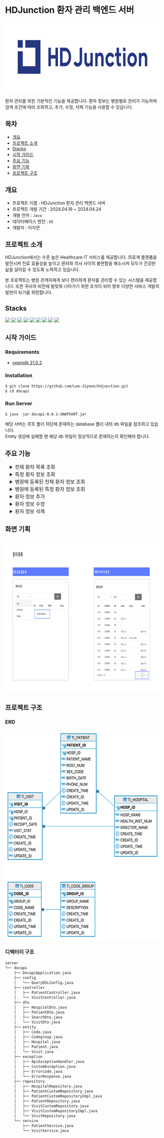 # HDJunction 환자 관리 백엔드 서버
<p align="center">
<img src="img/hdjunction_logo.png" width="700" height="230">
</p>

환자 관리를 위한 기본적인 기능을 제공합니다.
환자 정보는 병원별로 관리가 가능하며 검색 조건에 따라 조회하고, 추가, 수정, 삭제 기능을 사용할 수 있습니다.

## 목차
* [개요](#개요)
* [프로젝트 소개](#프로젝트-소개)
* [Stacks](#stacks)
* [시작 가이드](#시작-가이드)
* [주요 기능](#주요-기능)
* [화면 기획](#화면-기획)
* [프로젝트 구조](#프로젝트-구조)

## 개요
* 프로젝트 이름 : HDJunction 환자 관리 백엔드 서버
* 프로젝트 개발 기간 : 2024.04.19 ~ 2024.04.24
* 개발 언어 : `Java`
* 데이터베이스 엔진 : `H2`
* 개발자 : 이지연

## 프로젝트 소개
HDJunction에서는 수준 높은 Healthcare IT 서비스를 제공합니다.
의료계 플랫폼을 발전시켜 진료 효율성을 높이고 환자와 의사 사이의 불편함을 해소시켜 모두가 건강한 삶을 살아갈 수 있도록 노력하고 있습니다.

본 프로젝트는 병원 관계자에게 보다 편리하게 환자를 관리할 수 있는 시스템을 제공합니다.
또한 귀사의 비전에 발맞춰 나아가기 위한 초석이 되어 향후 다양한 서비스 개발의 발판이 되기를 희망합니다.

## Stacks
<div> 
<img src="https://img.shields.io/badge/Java-007396?style=flat-square&logo=Java&logoColor=white">
<img src="https://img.shields.io/badge/springboot-6DB33F?style=flat-square&logo=springboot&logoColor=white"/>
<img src="https://img.shields.io/badge/Gradle-02303A?style=flat-square&logo=Gradle&logoColor=white"/>
<img src="https://img.shields.io/badge/apachetomcat-F8DC75?style=flat-square&logo=apachetomcat&logoColor=black"/>
<img src="https://img.shields.io/badge/H2database-0000FF?style=flat-square&logo=H2database&logoColor=white">
<img src="https://img.shields.io/badge/JPA-D5AF7C?style=flat-square&logo=JPA&logoColor=white">
<img src="https://img.shields.io/badge/Querydsl-0099FF?style=flat-square&logo=Querydsl&logoColor=white">
<img src="https://img.shields.io/badge/intellijidea-000000?style=flat-square&logo=intellijidea&logoColor=white"/>
<img src="https://img.shields.io/badge/github-181717?style=flat-square&logo=github&logoColor=white"/>
</div>

## 시작 가이드
### Requirements
* [openjdk 21.0.2](https://jdk.java.net/21/)

### Installation
```
$ git clone https://github.com/Lee-Jiyeon/hdjunction.git
$ cd docapi
```

### Run Server
```
$ java -jar docapi-0.0.1-SNAPSHOT.jar
```
해당 서버는 루트 폴더 하단에 존재하는 database 폴더 내의 db 파일을 참조하고 있습니다.  
Entity 생성에 실패할 땐 해당 db 파일이 정상적으로 존재하는지 확인해야 합니다.

## 주요 기능
<details style="margin-left:15px; font-size:16px">
<summary>전체 환자 목록 조회</summary>

> 전체 환자 목록을 조회합니다. 방문 정보를 포함하지 않습니다.

* **URL**

  `/api/v1/patient`

* **Method**

  `GET`

* **Response : `객체 리스트`**

  |  이름   |   타입   |    설명     |
  |:-----:|:------:|:---------:|
  | patientId  |  Long  |   환자 id   |
  | hospitalId  |  Long  |   병원 id   |
  | patientName  | String |   환자 이름   |
  | rgstNum  | String | 환자 등록 번호  |
  | sexCode  | String |   환자 성별   |
  | birthDate  | String |  환자 생년월일  |
  | phoneNum  | String | 환자 핸드폰 번호 |

* **Success Response:**
    ```
    [
        {
            "patientId": 1,
            "hospitalId": 1,
            "patientName": "김철수",
            "rgstNum": "202400001",
            "sexCode": "M",
            "birthDate": "1991-12-31",
            "phoneNum": ""
        }
    ]
    ```
</details>
<details style="margin-left:15px; font-size:16px">
<summary>특정 환자 정보 조회</summary>

> 환자 id로 환자 정보를 조회합니다. 방문 정보를 포함하지 않습니다.

* **URL**

  `/api/v1/patient/{patientId}`

* **Method**

  `GET`

* **Response : `단일 객체`**

  |  이름   |   타입   |    설명     |
  |:-----:|:------:|:---------:|
  | patientId  |  Long  |   환자 id   |
  | hospitalId  |  Long  |   병원 id   |
  | patientName  | String |   환자 이름   |
  | rgstNum  | String | 환자 등록 번호  |
  | sexCode  | String |   환자 성별   |
  | birthDate  | String |  환자 생년월일  |
  | phoneNum  | String | 환자 핸드폰 번호 |

* **Success Response:**
    ```
    {
        "patientId": 1,
        "hospitalId": 1,
        "patientName": "김철수",
        "rgstNum": "202400001",
        "sexCode": "M",
        "birthDate": "1991-12-31",
        "phoneNum": ""
    }
    ```
</details>
<details style="margin-left:15px; font-size:16px">
<summary>병원에 등록된 전체 환자 정보 조회</summary>

> 병원 id로 병원에 등록된 전체 환자 정보를 조회합니다. 방문 정보를 포함합니다.

* **URL**

  `/api/v1/patient/lookup`

* **Method**

  `GET`

* **Request Header**

  |     이름     |  타입  | 필수 여부 |    설명    |
  |:----------:|:----:|:-----:|:--------:|
  | hospitalId | Long | `필수`  |    병원 id |

* **Request Parameter**

    |     이름     |   타입    | 필수 여부 | 디폴트 값 |      설명      |
    |:----------:|:-------:|:-----:|:-----:|:------------:|
    | name | String  | `선택`  |       |    검색할 이름    |
    | rgstNum | String  | `선택`  |       | 검색할 환자 등록 번호 |
    | birthDate | String  | `선택`  |       | 검색할 환자 생년월일  |
    | pageNo | Integer | `선택`  |   1   |    병원 id     |
    | pageSize | Integer | `선택`  |  10   |    병원 id     |

* **Response : `Page 객체`**
    
    [Page 객체 정보 참고](https://docs.spring.io/spring-data/commons/docs/current/api/org/springframework/data/domain/Page.html)

  |  이름   |      타입       |    설명     |
  |:-----:|:-------------:|:---------:|
  | patientId  |     Long      |   환자 id   |
  | hospitalId  |     Long      |   병원 id   |
  | patientName  |    String     |   환자 이름   |
  | rgstNum  |    String     | 환자 등록 번호  |
  | sexCode  |    String     |   환자 성별   |
  | birthDate  |    String     |  환자 생년월일  |
  | phoneNum  |    String     | 환자 핸드폰 번호 |
    | recentVisitDate |    String     | 최근 방문 일자  |

* **Success Response:**
    ```
    {
       "content": [
          {
             "patientId": 10,
             "hospitalId": 2,
             "patientName": "김갑수",
             "rgstNum": "202300001",
             "sexCode": "M",
             "birthDate": "1960-02-22",
             "phoneNum": "",
             "recentVisitDate": "2024-04-23"
          }
       ],
       "pageable": {
          "pageNumber": 0,
          "pageSize": 1,
          "sort": {
             "empty": true,
             "unsorted": true,
             "sorted": false
           },
          "offset": 0,
          "paged": true,
          "unpaged": false
       },
       "last": false,
       "totalPages": 4,
       "totalElements": 4,
       "first": true,
       "size": 1,
       "number": 0,
       "sort": {
          "empty": true,
          "unsorted": true,
          "sorted": false
       },
       "numberOfElements": 1,
       "empty": false
    }
    ```
</details>
<details style="margin-left:15px; font-size:16px">
<summary>병원에 등록된 특정 환자 정보 조회</summary>

> 병원 id와 환자 id로 병원에 등록된 특정 환자 정보를 조회합니다. 방문 정보를 포함합니다.

* **URL**

  `/api/v1/patient/lookup/{patientId}`

* **Method**

  `GET`

* **Request Header**

  |     이름     |  타입  | 필수 여부 |    설명    |
    |:----------:|:----:|:-----:|:--------:|
  | hospitalId | Long | `필수`  |    병원 id |

* **Response : `단일 객체`**

  |     이름      |       타입       |    설명     |
  |:-----------:|:--------------:|:---------:|
  |  patientId  |      Long      |   환자 id   |
  | hospitalId  |      Long      |   병원 id   |
  | patientName |     String     |   환자 이름   |
  |   rgstNum   |     String     | 환자 등록 번호  |
  |   sexCode   |     String     |   환자 성별   |
  |  birthDate  |     String     |  환자 생년월일  |
  |  phoneNum   |     String     | 환자 핸드폰 번호 |
  |  visitList  | List< Object > |   방문 기록   |

* **Success Response:**
    ```
  {
       "patientId": 10,
       "hospitalId": 2,
       "patientName": "김갑수",
       "rgstNum": "202300001",
       "sexCode": "M",
       "birthDate": "1960-02-22",
       "phoneNum": "",
       "visitList": [
           {
               "visitId": 5,
               "hospitalId": 2,
               "patientId": 10,
               "receiptDate": "2024-04-23T08:34:48.939+00:00",
               "visitStat": "1"
           }
       ]
    }
    ```
</details>
<details style="margin-left:15px; font-size:16px">
<summary>환자 정보 추가</summary>

> 신규 환자를 등록합니다. 환자 등록 번호는 서버에서 자동 생성됩니다.

* **URL**

  `/api/v1/patient`

* **Method**

  `POST`

* **Request Body**

  |  이름   |       타입       | 필수 여부 |    설명     |
  |:-----:|:--------------:|:-----:|:---------:|
  | hospitalId  |      Long      | `필수`  |   병원 id   |
  | patientName  |      String      | `필수`  |   환자 이름   |
  | sexCode  |     String     | `필수`  |   환자 성별   |
  | birthDate  |     String     | `선택`  |  환자 생년월일  |
  | phoneNum  |     String     | `선택`  | 환자 핸드폰 번호 |


* **Response : `Long`**

    생성된 환자 id

* **Success Response:**
    ```
  // 예시입니다.
  14
    ```
</details>
<details style="margin-left:15px; font-size:16px">
<summary>환자 정보 수정</summary>

> 환자 정보를 수정합니다.

* **URL**

  `/api/v1/patient`

* **Method**

  `PATCH`

* **Request Body**

  |  이름   |       타입       | 필수 여부 |    설명     |
  |:-----:|:--------------:|:-----:|:---------:|
  | patientId  |      Long      | `필수`  |   환자 id   |
  | patientName  |      String      | `선택`  |   환자 이름   |
  | sexCode  |     String     | `선택`  |   환자 성별   |
  | birthDate  |     String     | `선택`  |  환자 생년월일  |
  | phoneNum  |     String     | `선택`  | 환자 핸드폰 번호 |


* **Response : `Long`**

  수정된 환자 id

* **Success Response:**
    ```
  // 예시입니다.
  14
    ```
</details>
<details style="margin-left:15px; font-size:16px">
<summary>환자 정보 삭제</summary>

> 환자 id에 따른 환자 정보를 삭제합니다.

* **URL**

  `/api/v1/patient/{patientId}`

* **Method**

  `DELETE`

* **Response : `Void`**

  상태 코드만 반환

* **Success Response:**
    ```
  HTTP/1.1 200 OK
    ```
</details>

## 화면 기획
<img src="img/view.png" width="900" height="500">

## 프로젝트 구조
### ERD
<img src="img/hdjuction_erd.png" width="600" height="680">

### 디렉터리 구조
```
server
└── docapi
    ├── DocapiApplication.java
    ├── config
    │   └── QueryDSLConfig.java
    ├── controller
    │   ├── PatientController.java
    │   └── VisitController.java
    ├── dto
    │   ├── HospitalDto.java
    │   ├── PatientDto.java
    │   ├── SearchDto.java
    │   └── VisitDto.java
    ├── entity
    │   ├── Code.java
    │   ├── Codegroup.java
    │   ├── Hospital.java
    │   ├── Patient.java
    │   └── Visit.java
    ├── exception
    │   ├── ApiExceptionHandler.java
    │   ├── CustomException.java
    │   ├── ErrorCode.java
    │   └── ErrorResponse.java
    ├── repository
    │   ├── HospitalRepository.java
    │   ├── PatientCustomRepository.java
    │   ├── PatientCustomRepositoryImpl.java
    │   ├── PatientRepository.java
    │   ├── VisitCustomRepository.java
    │   ├── VisitCustomRepositoryImpl.java
    │   └── VisitRepository.java
    └── service
        ├── PatientService.java
        └── VisitService.java
```
